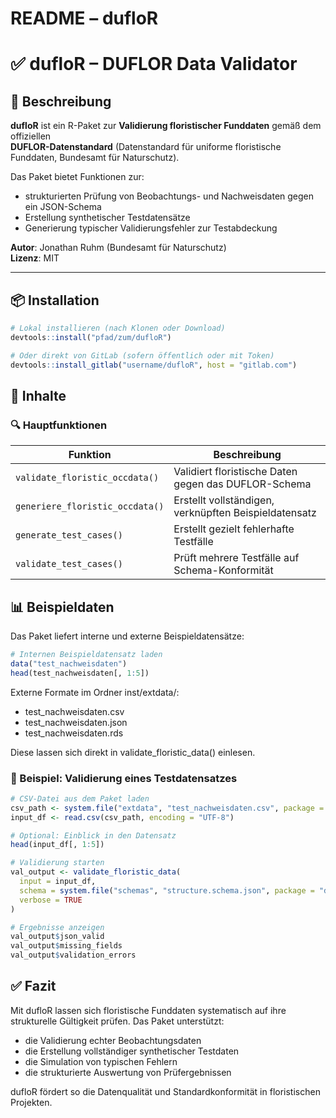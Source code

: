 README – dufloR
================

# ✅ dufloR – DUFLOR Data Validator

## 🧾 Beschreibung

**dufloR** ist ein R-Paket zur **Validierung floristischer Funddaten**
gemäß dem offiziellen  
**DUFLOR-Datenstandard** (Datenstandard für uniforme floristische
Funddaten, Bundesamt für Naturschutz).

Das Paket bietet Funktionen zur:

- strukturierten Prüfung von Beobachtungs- und Nachweisdaten gegen ein
  JSON-Schema  
- Erstellung synthetischer Testdatensätze  
- Generierung typischer Validierungsfehler zur Testabdeckung

**Autor**: Jonathan Ruhm (Bundesamt für Naturschutz)  
**Lizenz**: MIT

------------------------------------------------------------------------

## 📦 Installation

``` r
# Lokal installieren (nach Klonen oder Download)
devtools::install("pfad/zum/dufloR")

# Oder direkt von GitLab (sofern öffentlich oder mit Token)
devtools::install_gitlab("username/dufloR", host = "gitlab.com")
```

## 📂 Inhalte

### 🔍 Hauptfunktionen

| Funktion | Beschreibung |
|----|----|
| `validate_floristic_occdata()` | Validiert floristische Daten gegen das DUFLOR-Schema |
| `generiere_floristic_occdata()` | Erstellt vollständigen, verknüpften Beispieldatensatz |
| `generate_test_cases()` | Erstellt gezielt fehlerhafte Testfälle |
| `validate_test_cases()` | Prüft mehrere Testfälle auf Schema-Konformität |

## 📊 Beispieldaten

Das Paket liefert interne und externe Beispieldatensätze:

``` r
# Internen Beispieldatensatz laden
data("test_nachweisdaten")
head(test_nachweisdaten[, 1:5])
```

Externe Formate im Ordner inst/extdata/:

- test_nachweisdaten.csv
- test_nachweisdaten.json
- test_nachweisdaten.rds

Diese lassen sich direkt in validate_floristic_data() einlesen.

### 🧪 Beispiel: Validierung eines Testdatensatzes

``` r
# CSV-Datei aus dem Paket laden
csv_path <- system.file("extdata", "test_nachweisdaten.csv", package = "dufloR")
input_df <- read.csv(csv_path, encoding = "UTF-8")

# Optional: Einblick in den Datensatz
head(input_df[, 1:5])

# Validierung starten
val_output <- validate_floristic_data(
  input = input_df,
  schema = system.file("schemas", "structure.schema.json", package = "dufloR"),
  verbose = TRUE
)

# Ergebnisse anzeigen
val_output$json_valid
val_output$missing_fields
val_output$validation_errors
```

## ✅ Fazit

Mit dufloR lassen sich floristische Funddaten systematisch auf ihre
strukturelle Gültigkeit prüfen. Das Paket unterstützt:

- die Validierung echter Beobachtungsdaten
- die Erstellung vollständiger synthetischer Testdaten
- die Simulation von typischen Fehlern
- die strukturierte Auswertung von Prüfergebnissen

dufloR fördert so die Datenqualität und Standardkonformität in
floristischen Projekten.
